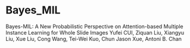 # Bayes_MIL
Bayes-MIL: A New Probabilistic Perspective on Attention-based Multiple Instance Learning for Whole Slide Images 
Yufei CUI, Ziquan Liu, Xiangyu Liu, Xue Liu, Cong Wang, Tei-Wei Kuo, Chun Jason Xue, Antoni B. Chan
